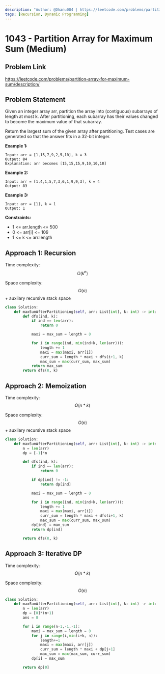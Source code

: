 ```yaml
---
description: "Author: @Dhanu084 | https://leetcode.com/problems/partition-array-for-maximum-sum/description/"
tags: [Recursion, Dynamic Programming]
---
```


# 1043 - Partition Array for Maximum Sum (Medium)

## Problem Link

https://leetcode.com/problems/partition-array-for-maximum-sum/description/

## Problem Statement

Given an integer array arr, partition the array into (contiguous) subarrays of length at most k. After partitioning, each subarray has their values changed to become the maximum value of that subarray.

Return the largest sum of the given array after partitioning. Test cases are generated so that the answer fits in a 32-bit integer.

**Example 1:**

```
Input: arr = [1,15,7,9,2,5,10], k = 3
Output: 84
Explanation: arr becomes [15,15,15,9,10,10,10]
```

**Example 2:**

```
Input: arr = [1,4,1,5,7,3,6,1,9,9,3], k = 4
Output: 83
```

**Example 3:**

```
Input: arr = [1], k = 1
Output: 1
```

**Constraints:**

- 1 <= arr.length <= 500
- 0 <= arr[i] <= 109
- 1 <= k <= arr.length

## Approach 1: Recursion

Time complexity: $$O(k^n)$$

Space complexity: $$O(n)$$ + auxilary recursive stack space

<Tabs>
<TabItem value="py" label="Python">
<SolutionAuthor name="@dhanu084"/>

```py
class Solution:
    def maxSumAfterPartitioning(self, arr: List[int], k: int) -> int:
        def dfs(ind, k):
            if ind == len(arr):
                return 0

            maxi = max_sum = length = 0

            for i in range(ind, min(ind+k, len(arr))):
                length += 1
                maxi = max(maxi, arr[i])
                curr_sum = length * maxi + dfs(i+1, k)
                max_sum = max(curr_sum, max_sum)
            return max_sum
        return dfs(0, k)
```

</TabItem>
</Tabs>

## Approach 2: Memoization

Time complexity: $$O(n*k)$$

Space complexity: $$O(n)$$ + auxilary recursive stack space

<Tabs>
<TabItem value="py" label="Python">
<SolutionAuthor name="@dhanu084"/>

```py
class Solution:
    def maxSumAfterPartitioning(self, arr: List[int], k: int) -> int:
        n = len(arr)
        dp = [-1]*n

        def dfs(ind, k):
            if ind == len(arr):
                return 0

            if dp[ind] != -1:
                return dp[ind]

            maxi = max_sum = length = 0

            for i in range(ind, min(ind+k, len(arr))):
                length += 1
                maxi = max(maxi, arr[i])
                curr_sum = length * maxi + dfs(i+1, k)
                max_sum = max(curr_sum, max_sum)
            dp[ind] = max_sum
            return dp[ind]

        return dfs(0, k)
```

</TabItem>
</Tabs>

## Approach 3: Iterative DP

Time complexity: $$O(n*k)$$

Space complexity: $$O(n)$$

<Tabs>
<TabItem value="py" label="Python">
<SolutionAuthor name="@dhanu084"/>

```py
class Solution:
    def maxSumAfterPartitioning(self, arr: List[int], k: int) -> int:
        n = len(arr)
        dp = [0]*(n+1)
        ans = 0

        for i in range(n-1,-1,-1):
            maxi = max_sum = length = 0
            for j in range(i,min(i+k, n)):
                length+=1
                maxi = max(maxi, arr[j])
                curr_sum = length * maxi + dp[j+1]
                max_sum = max(max_sum, curr_sum)
            dp[i] = max_sum

        return dp[0]
```

</TabItem>
</Tabs>
